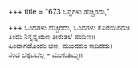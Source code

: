 +++
title = "673 ಒನ್ದಗಳು ಹೆಚ್ಚಿರದು,"

+++
ಒಂದಗಳು ಹೆಚ್ಚಿರದು, ಒಂದಗಳು ಕೊರೆಯಿರದು।  
ತಿಂದು ನಿನ್ನನ್ನಋಣ ತೀರುತಲೆ ಪಯಣ॥  
ಹಿಂದಾಗದೊಂದು ಚಣ, ಮುಂದಕುಂ ಕಾದಿರದು।  
ಸಂದ ಲೆಕ್ಕವದೆಲ್ಲ - ಮಂಕುತಿಮ್ಮ॥  
